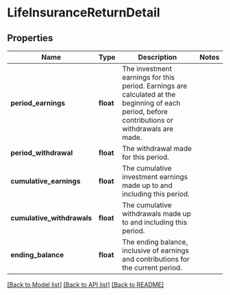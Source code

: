 # LifeInsuranceReturnDetail

## Properties
Name | Type | Description | Notes
------------ | ------------- | ------------- | -------------
**period_earnings** | **float** | The investment earnings for this period. Earnings are calculated at the beginning of each period, before contributions or withdrawals are made. | 
**period_withdrawal** | **float** | The withdrawal made for this period. | 
**cumulative_earnings** | **float** | The cumulative investment earnings made up to and including this period. | 
**cumulative_withdrawals** | **float** | The cumulative withdrawals made up to and including this period. | 
**ending_balance** | **float** | The ending balance, inclusive of earnings and contributions for the current period. | 

[[Back to Model list]](../README.md#documentation-for-models) [[Back to API list]](../README.md#documentation-for-api-endpoints) [[Back to README]](../README.md)


